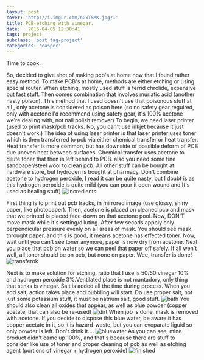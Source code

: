 ```yaml
---
layout: post
cover: 'http://i.imgur.com/nGxT5MK.jpg?1'
title: PCB-etching with vinegar.
date:   2016-04-05 12:30:41
tags: project
subclass: 'post tag-project'
categories: 'casper'
---
```


Time to cook.

So, decided to give shot of making pcb's at home now that I found rather easy method. To make PCB's at home, methods are either etching or using special router.
When etching, mostly used stuff is ferrid chrolide, expensive but fast stuff. Then comes combination that involves muriatic acid (another nasty poison). This method that I used doesn't use that poisonous stuff at all
, only acetone is considered as poison here (so no safety gear reguired, only with acetone I'd recommend using safety gear, it's 100% acetone we're dealing with, not nail polish remover)
To begin, we need laser printer (used to print mask/pcb tracks. No, you can't use inkjet because it just doesn't work.) The idea of using laser printer is that laser printer uses toner which is then transferred to pcb via either chemical transfer or heat transfer. Heat transfer is more common,
but has downside of possible deform of PCB due uneven heat betweeb surfaces.  Chemical transfer uses acetone to dilute toner that then is left behind to PCB.
also you need some fine sandpaper/steel wool to clean pcb.
All other stuff can be bought at hardware store, but hydrogen is bought at pharmacy. Don't combine acetone to hydrogen peroxide, I read it can be quite nasty, but I doubt is as this hydrogen peroxide is quite mild (you can pour it open wound and It's used as healing stuff)
![Incredients](http://i.imgur.com/k1HlVBO.jpg)

First thing is to print out pcb tracks, in mirrored image (use glossy, shiny paper, like photopaper). Then, acetone is placed on cleaned pcb and mask that we printed is placed face-down on that acetone pool. Now, DON'T move
mask while it's setting/diluting. After few secods appply only perpendicular pressure evenly on all areas of mask. You should see mask throught paper, and this is good,
it means acetone has effected toner. Now, wait until you can't see toner anymore, paper is now dry from acetone. Next you place that pcb on water so we can peel that paper off safely. If all wen't well, all toner should be on pcb, but none on paper.
Wee, transfer is done!
![transferok](http://i.imgur.com/LKlJG8B.jpg)

Next is to make solution for etching, ratio that I use is 50/50 vinegar 10% and hydrogen peroxide 3%.Ventilated place is not mantadory, only thing that stinks is vinegar. Salt is added all the time during process.
When you add salt, action takes place and bubbling will start.  Do use proper salt, not just some potassium stuff, it must be natrium salt, good stuff.
![bath](http://i.imgur.com/1tK5c0W.jpg)
You should also clean all oxides that appear, as well as blue powder (copper acetate, that can also be re-used) 
![dirt](http://i.imgur.com/b1142Gu.jpg)
When job is done, mask is removed with acetone. If you decide to dispose this blue water, be aware it has copper acetate in it, so it is
hazard-waste, but you can evoparate liguid so only powder is left. Don't drink it....
![bluewater](http://i.imgur.com/0nIDtB1.jpg)
As you can see, mine product didn't came up 100%, and that's because there are stuff to consider like use of toner and proper cleaning of pcb as well as etching agent (portions of vinegar + hydrogen peroxide)
![finished](http://i.imgur.com/nGxT5MK.jpg?1)

